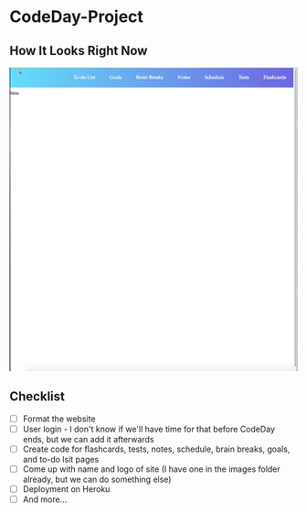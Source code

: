 # CodeDay-Project

## How It Looks Right Now

![Current Website](https://github.com/SalarC123/CodeDay-Project/blob/main/currentweb.png)

## Checklist

- [ ] Format the website 
- [ ] User login - I don't know if we'll have time for that before CodeDay ends, but we can add it afterwards
- [ ] Create code for flashcards, tests, notes, schedule, brain breaks, goals, and to-do lsit pages
- [ ] Come up with name and logo of site (I have one in the images folder already, but we can do something else)
- [ ] Deployment on Heroku
- [ ] And more...